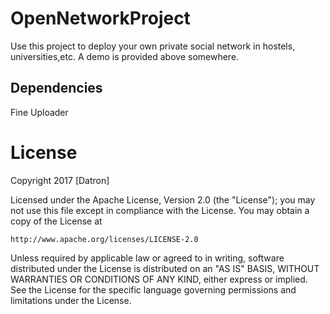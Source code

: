 # OpenNetworkProject
Use this project to deploy your own private social network in hostels, universities,etc.
A demo is provided above somewhere.

## Dependencies

Fine Uploader

# License

Copyright 2017 [Datron]

Licensed under the Apache License, Version 2.0 (the "License");
you may not use this file except in compliance with the License.
You may obtain a copy of the License at

    http://www.apache.org/licenses/LICENSE-2.0

Unless required by applicable law or agreed to in writing, software
distributed under the License is distributed on an "AS IS" BASIS,
WITHOUT WARRANTIES OR CONDITIONS OF ANY KIND, either express or implied.
See the License for the specific language governing permissions and
limitations under the License.
